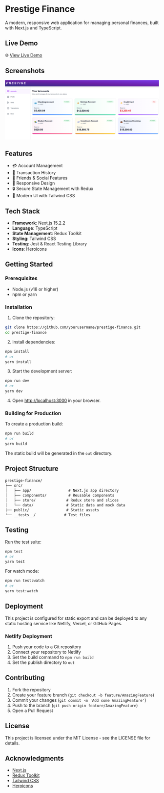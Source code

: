 # Prestige Finance

A modern, responsive web application for managing personal finances, built with Next.js and TypeScript.

## Live Demo

🌐 [View Live Demo](https://prestige-financial-danny-g.netlify.app/accounts)

## Screenshots

![Prestige Finance Dashboard](screen-shots/Screenshot%202025-03-20%20090110.png)

## Features

- 💳 Account Management
- 💸 Transaction History
- 👥 Friends & Social Features
- 📱 Responsive Design
- 🔒 Secure State Management with Redux
- 🎨 Modern UI with Tailwind CSS

## Tech Stack

- **Framework**: Next.js 15.2.2
- **Language**: TypeScript
- **State Management**: Redux Toolkit
- **Styling**: Tailwind CSS
- **Testing**: Jest & React Testing Library
- **Icons**: Heroicons

## Getting Started

### Prerequisites

- Node.js (v18 or higher)
- npm or yarn

### Installation

1. Clone the repository:

```bash
git clone https://github.com/yourusername/prestige-finance.git
cd prestige-finance
```

2. Install dependencies:

```bash
npm install
# or
yarn install
```

3. Start the development server:

```bash
npm run dev
# or
yarn dev
```

4. Open [http://localhost:3000](http://localhost:3000) in your browser.

### Building for Production

To create a production build:

```bash
npm run build
# or
yarn build
```

The static build will be generated in the `out` directory.

## Project Structure

```
prestige-finance/
├── src/
│   ├── app/                 # Next.js app directory
│   ├── components/          # Reusable components
│   ├── store/              # Redux store and slices
│   └── data/               # Static data and mock data
├── public/                 # Static assets
└── __tests__/             # Test files
```

## Testing

Run the test suite:

```bash
npm test
# or
yarn test
```

For watch mode:

```bash
npm run test:watch
# or
yarn test:watch
```

## Deployment

This project is configured for static export and can be deployed to any static hosting service like Netlify, Vercel, or GitHub Pages.

### Netlify Deployment

1. Push your code to a Git repository
2. Connect your repository to Netlify
3. Set the build command to `npm run build`
4. Set the publish directory to `out`

## Contributing

1. Fork the repository
2. Create your feature branch (`git checkout -b feature/AmazingFeature`)
3. Commit your changes (`git commit -m 'Add some AmazingFeature'`)
4. Push to the branch (`git push origin feature/AmazingFeature`)
5. Open a Pull Request

## License

This project is licensed under the MIT License - see the LICENSE file for details.

## Acknowledgments

- [Next.js](https://nextjs.org/)
- [Redux Toolkit](https://redux-toolkit.js.org/)
- [Tailwind CSS](https://tailwindcss.com/)
- [Heroicons](https://heroicons.com/)
